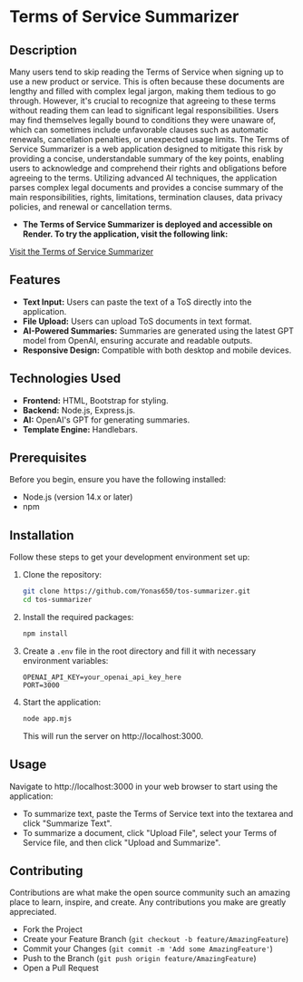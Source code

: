 # Terms of Service Summarizer

## Description
Many users tend to skip reading the Terms of Service when signing up to use a new product or service. This is often because these documents are lengthy and filled with complex legal jargon, making them tedious to go through. However, it's crucial to recognize that agreeing to these terms without reading them can lead to significant legal responsibilities. Users may find themselves legally bound to conditions they were unaware of, which can sometimes include unfavorable clauses such as automatic renewals, cancellation penalties, or unexpected usage limits. The Terms of Service Summarizer is a web application designed to mitigate this risk by providing a concise, understandable summary of the key points, enabling users to acknowledge and comprehend their rights and obligations before agreeing to the terms. Utilizing advanced AI techniques, the application parses complex legal documents and provides a concise summary of the main responsibilities, rights, limitations, termination clauses, data privacy policies, and renewal or cancellation terms.

- **The Terms of Service Summarizer is deployed and accessible on Render. To try the application, visit the following link:**

[Visit the Terms of Service Summarizer](https://termsandconditions-sumarizer-human.onrender.com/)


## Features
- **Text Input:** Users can paste the text of a ToS directly into the application.
- **File Upload:** Users can upload ToS documents in text format.
- **AI-Powered Summaries:** Summaries are generated using the latest GPT model from OpenAI, ensuring accurate and readable outputs.
- **Responsive Design:** Compatible with both desktop and mobile devices.

## Technologies Used
- **Frontend:** HTML, Bootstrap for styling.
- **Backend:** Node.js, Express.js.
- **AI:** OpenAI's GPT for generating summaries.
- **Template Engine:** Handlebars.

## Prerequisites
Before you begin, ensure you have the following installed:
- Node.js (version 14.x or later)
- npm

## Installation
Follow these steps to get your development environment set up:
1. Clone the repository:
    ```bash
    git clone https://github.com/Yonas650/tos-summarizer.git
    cd tos-summarizer
    ```
2. Install the required packages:
    ```bash
    npm install
    ```
3. Create a `.env` file in the root directory and fill it with necessary environment variables:
    ```plaintext
    OPENAI_API_KEY=your_openai_api_key_here
    PORT=3000
    ```
4. Start the application:
    ```bash
    node app.mjs
    ```
   This will run the server on http://localhost:3000.

## Usage
Navigate to http://localhost:3000 in your web browser to start using the application:
- To summarize text, paste the Terms of Service text into the textarea and click "Summarize Text".
- To summarize a document, click "Upload File", select your Terms of Service file, and then click "Upload and Summarize".

## Contributing
Contributions are what make the open source community such an amazing place to learn, inspire, and create. Any contributions you make are greatly appreciated.
- Fork the Project
- Create your Feature Branch (`git checkout -b feature/AmazingFeature`)
- Commit your Changes (`git commit -m 'Add some AmazingFeature'`)
- Push to the Branch (`git push origin feature/AmazingFeature`)
- Open a Pull Request
